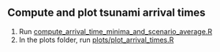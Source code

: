 ## Compute and plot tsunami arrival times

1. Run [compute_arrival_time_minima_and_scenario_average.R](compute_arrival_time_minima_and_scenario_average.R)
2. In the plots folder, run [plots/plot_arrival_times.R](plots/plot_arrival_times.R)
